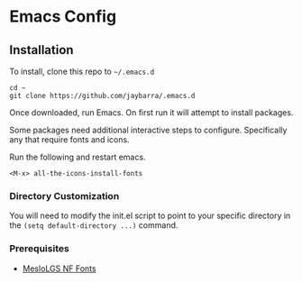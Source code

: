 # Emacs Config

## Installation

To install, clone this repo to `~/.emacs.d`

	cd ~
	git clone https://github.com/jaybarra/.emacs.d

Once downloaded, run Emacs. On first run it will attempt to install packages.

Some packages need additional interactive steps to configure. Specifically
any that require fonts and icons.

Run the following and restart emacs.
	
	<M-x> all-the-icons-install-fonts
    
    
### Directory Customization

You will need to modify the init.el script to point to your specific directory in the `(setq default-directory ...)` command.


### Prerequisites

* [MesloLGS NF Fonts](https://github.com/romkatv/powerlevel10k/blob/master/font.md)
